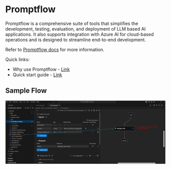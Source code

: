 # Promptflow

Promptflow is a comprehensive suite of tools that simplifies the development, testing, evaluation, and deployment of LLM based AI applications. It also supports integration with Azure AI for cloud-based operations and is designed to streamline end-to-end development.

Refer to [Promptflow docs](https://microsoft.github.io/promptflow/) for more information.

Quick links:

- Why use Promptflow - [Link](https://learn.microsoft.com/en-us/azure/machine-learning/prompt-flow/overview-what-is-prompt-flow)
- Quick start guide - [Link](https://microsoft.github.io/promptflow/how-to-guides/quick-start.html)

## Sample Flow

![Sample Promptflow](./img/ecosystem-promptflow.png)
